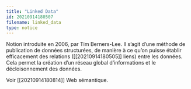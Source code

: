 ```yaml
---
title: "Linked Data"
id: 20210914180507
filename: linked_data
type: notice
---
```


Notion introduite en 2006, par Tim Berners-Lee. Il s’agit d’une méthode de publication de données structurées, de manière à ce qu’on puisse établir efficacement des relations ([[20210914180505]] liens) entre les données. Cela permet la création d’un réseau global d’informations et le décloisonnement des données.

Voir [[20210914180814]] Web sémantique.


